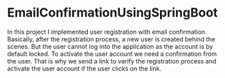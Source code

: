 # EmailConfirmationUsingSpringBoot

In this project I implemented user registration with email confirmation. Basically, after the registration process, a new user is created behind the scenes. But the user cannot log into the application as the account is by default locked. To activate the user account we need a confirmation from the user. That is why we send a link to verify the registration process and activate the user account if the user clicks on the link.
